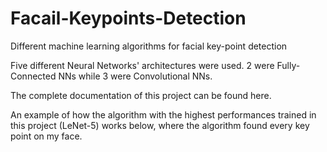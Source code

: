 # Facail-Keypoints-Detection

Different machine learning algorithms for facial key-point detection 

Five different Neural Networks' architectures were used. 2 were Fully-Connected NNs while 3 were Convolutional NNs. 

The complete documentation of this project can be found here.

An example of how the algorithm with the highest performances trained in this project (LeNet-5) works below, where the algorithm found every key point on my face.